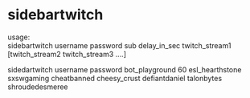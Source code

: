 # sidebartwitch

usage:  
sidebartwitch username password sub delay_in_sec twitch_stream1 [twitch_stream2 twitch_stream3 ....]   

sidedartwitch username password bot_playground 60 esl_hearthstone sxswgaming cheatbanned cheesy_crust defiantdaniel talonbytes shroudedesmeree
